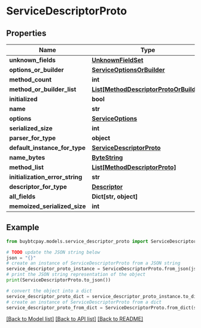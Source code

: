# ServiceDescriptorProto


## Properties

Name | Type | Description | Notes
------------ | ------------- | ------------- | -------------
**unknown_fields** | [**UnknownFieldSet**](UnknownFieldSet.md) |  | [optional] 
**options_or_builder** | [**ServiceOptionsOrBuilder**](ServiceOptionsOrBuilder.md) |  | [optional] 
**method_count** | **int** |  | [optional] 
**method_or_builder_list** | [**List[MethodDescriptorProtoOrBuilder]**](MethodDescriptorProtoOrBuilder.md) |  | [optional] 
**initialized** | **bool** |  | [optional] 
**name** | **str** |  | [optional] 
**options** | [**ServiceOptions**](ServiceOptions.md) |  | [optional] 
**serialized_size** | **int** |  | [optional] 
**parser_for_type** | **object** |  | [optional] 
**default_instance_for_type** | [**ServiceDescriptorProto**](ServiceDescriptorProto.md) |  | [optional] 
**name_bytes** | [**ByteString**](ByteString.md) |  | [optional] 
**method_list** | [**List[MethodDescriptorProto]**](MethodDescriptorProto.md) |  | [optional] 
**initialization_error_string** | **str** |  | [optional] 
**descriptor_for_type** | [**Descriptor**](Descriptor.md) |  | [optional] 
**all_fields** | **Dict[str, object]** |  | [optional] 
**memoized_serialized_size** | **int** |  | [optional] 

## Example

```python
from buybtcpay.models.service_descriptor_proto import ServiceDescriptorProto

# TODO update the JSON string below
json = "{}"
# create an instance of ServiceDescriptorProto from a JSON string
service_descriptor_proto_instance = ServiceDescriptorProto.from_json(json)
# print the JSON string representation of the object
print(ServiceDescriptorProto.to_json())

# convert the object into a dict
service_descriptor_proto_dict = service_descriptor_proto_instance.to_dict()
# create an instance of ServiceDescriptorProto from a dict
service_descriptor_proto_from_dict = ServiceDescriptorProto.from_dict(service_descriptor_proto_dict)
```
[[Back to Model list]](../README.md#documentation-for-models) [[Back to API list]](../README.md#documentation-for-api-endpoints) [[Back to README]](../README.md)


